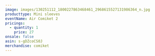 ```yaml
---
image: images/130251112_1800227863468461_2968615527131986364_n.jpg
producttype: Mini sleeves
eventName: Air Comiket 2
pricings:
  - quantity: 1
    price: 27
onsale: false
asin: s-gDZcoCS0J
merchandise: comiket
---
```

